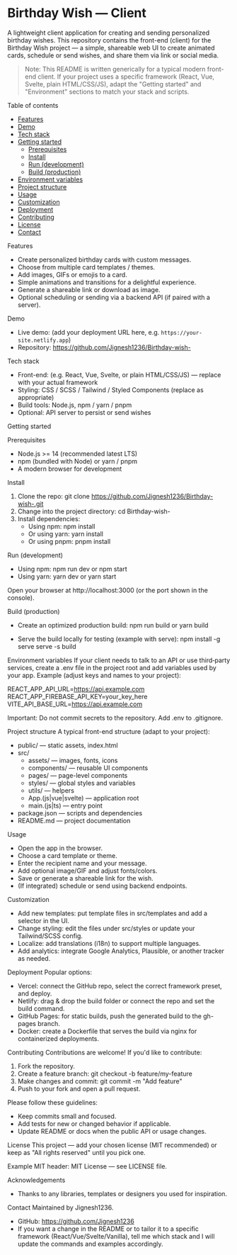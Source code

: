 # Birthday Wish — Client

A lightweight client application for creating and sending personalized birthday wishes. This repository contains the front-end (client) for the Birthday Wish project — a simple, shareable web UI to create animated cards, schedule or send wishes, and share them via link or social media.

> Note: This README is written generically for a typical modern front-end client. If your project uses a specific framework (React, Vue, Svelte, plain HTML/CSS/JS), adapt the "Getting started" and "Environment" sections to match your stack and scripts.

Table of contents
- [Features](#features)
- [Demo](#demo)
- [Tech stack](#tech-stack)
- [Getting started](#getting-started)
  - [Prerequisites](#prerequisites)
  - [Install](#install)
  - [Run (development)](#run-development)
  - [Build (production)](#build-production)
- [Environment variables](#environment-variables)
- [Project structure](#project-structure)
- [Usage](#usage)
- [Customization](#customization)
- [Deployment](#deployment)
- [Contributing](#contributing)
- [License](#license)
- [Contact](#contact)

Features
- Create personalized birthday cards with custom messages.
- Choose from multiple card templates / themes.
- Add images, GIFs or emojis to a card.
- Simple animations and transitions for a delightful experience.
- Generate a shareable link or download as image.
- Optional scheduling or sending via a backend API (if paired with a server).

Demo
- Live demo: (add your deployment URL here, e.g. `https://your-site.netlify.app`)
- Repository: https://github.com/Jignesh1236/Birthday-wish-

Tech stack
- Front-end: (e.g. React, Vue, Svelte, or plain HTML/CSS/JS) — replace with your actual framework
- Styling: CSS / SCSS / Tailwind / Styled Components (replace as appropriate)
- Build tools: Node.js, npm / yarn / pnpm
- Optional: API server to persist or send wishes

Getting started

Prerequisites
- Node.js >= 14 (recommended latest LTS)
- npm (bundled with Node) or yarn / pnpm
- A modern browser for development

Install
1. Clone the repo:
   git clone https://github.com/Jignesh1236/Birthday-wish-.git
2. Change into the project directory:
   cd Birthday-wish-
3. Install dependencies:
   - Using npm:
     npm install
   - Or using yarn:
     yarn install
   - Or using pnpm:
     pnpm install

Run (development)
- Using npm:
  npm run dev
  or
  npm start
- Using yarn:
  yarn dev
  or
  yarn start

Open your browser at http://localhost:3000 (or the port shown in the console).

Build (production)
- Create an optimized production build:
  npm run build
  or
  yarn build

- Serve the build locally for testing (example with serve):
  npm install -g serve
  serve -s build

Environment variables
If your client needs to talk to an API or use third‑party services, create a .env file in the project root and add variables used by your app. Example (adjust keys and names to your project):

REACT_APP_API_URL=https://api.example.com
REACT_APP_FIREBASE_API_KEY=your_key_here
VITE_API_BASE_URL=https://api.example.com

Important: Do not commit secrets to the repository. Add .env to .gitignore.

Project structure
A typical front-end structure (adapt to your project):
- public/ — static assets, index.html
- src/
  - assets/ — images, fonts, icons
  - components/ — reusable UI components
  - pages/ — page-level components
  - styles/ — global styles and variables
  - utils/ — helpers
  - App.(js|vue|svelte) — application root
  - main.(js|ts) — entry point
- package.json — scripts and dependencies
- README.md — project documentation

Usage
- Open the app in the browser.
- Choose a card template or theme.
- Enter the recipient name and your message.
- Add optional image/GIF and adjust fonts/colors.
- Save or generate a shareable link for the wish.
- (If integrated) schedule or send using backend endpoints.

Customization
- Add new templates: put template files in src/templates and add a selector in the UI.
- Change styling: edit the files under src/styles or update your Tailwind/SCSS config.
- Localize: add translations (i18n) to support multiple languages.
- Add analytics: integrate Google Analytics, Plausible, or another tracker as needed.

Deployment
Popular options:
- Vercel: connect the GitHub repo, select the correct framework preset, and deploy.
- Netlify: drag & drop the build folder or connect the repo and set the build command.
- GitHub Pages: for static builds, push the generated build to the gh-pages branch.
- Docker: create a Dockerfile that serves the build via nginx for containerized deployments.

Contributing
Contributions are welcome! If you'd like to contribute:
1. Fork the repository.
2. Create a feature branch: git checkout -b feature/my-feature
3. Make changes and commit: git commit -m "Add feature"
4. Push to your fork and open a pull request.

Please follow these guidelines:
- Keep commits small and focused.
- Add tests for new or changed behavior if applicable.
- Update README or docs when the public API or usage changes.

License
This project — add your chosen license (MIT recommended) or keep as "All rights reserved" until you pick one.

Example MIT header:
MIT License — see LICENSE file.

Acknowledgements
- Thanks to any libraries, templates or designers you used for inspiration.

Contact
Maintained by Jignesh1236.
- GitHub: https://github.com/Jignesh1236
- If you want a change in the README or to tailor it to a specific framework (React/Vue/Svelte/Vanilla), tell me which stack and I will update the commands and examples accordingly.
